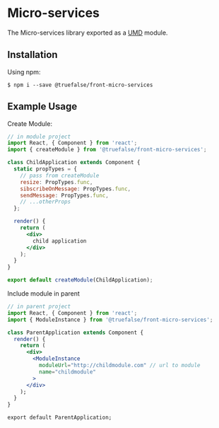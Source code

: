 # Micro-services

The Micro-services library exported as a [UMD](https://github.com/umdjs/umd) module.

## Installation

Using npm:
```shell
$ npm i --save @truefalse/front-micro-services
```
## Example Usage
Create Module:
```jsx
// in module project
import React, { Component } from 'react';
import { createModule } from '@truefalse/front-micro-services';

class ChildApplication extends Component {
  static propTypes = {
    // pass from createModule
    resize: PropTypes.func,
    sibscribeOnMessage: PropTypes.func,
    sendMessage: PropTypes.func,
    // ...otherProps
  };

  render() {
    return (
      <div>
      	child application
      </div>
    );
  }
}

export default createModule(ChildApplication);
```

Include module in parent

```jsx
// in parent project
import React, { Component } from 'react';
import { ModuleInstance } from '@truefalse/front-micro-services';

class ParentApplication extends Component {
  render() {
    return (
      <div>
        <ModuleInstance
          moduleUrl="http://childmodule.com" // url to module
          name="childmodule"
        >
      </div>
    );
  }
}

export default ParentApplication;
```

